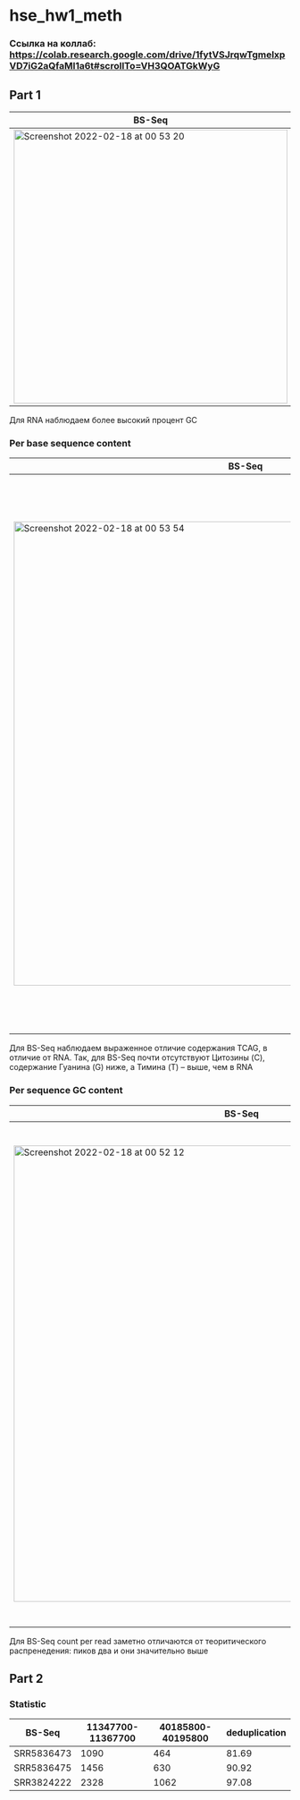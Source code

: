 # hse_hw1_meth

### Ссылка на коллаб: https://colab.research.google.com/drive/1fytVSJrqwTgmelxpVD7iG2aQfaMl1a6t#scrollTo=VH3QOATGkWyG

## Part 1

BS-Seq | RNA
--- | --- 
<img width="490" alt="Screenshot 2022-02-18 at 00 53 20" src="https://user-images.githubusercontent.com/71605966/154577048-f144c6b7-8980-43b5-9db1-7b8833c6635c.png">  |  <img width="482" alt="Screenshot 2022-02-18 at 00 48 58" src="https://user-images.githubusercontent.com/71605966/154576438-c6146ed7-aaae-47e3-9ec1-ee18af7a6873.png">

Для RNA наблюдаем более высокий процент GC


### Per base sequence content
BS-Seq | RNA 
--- | --- 
<img width="830" alt="Screenshot 2022-02-18 at 00 53 54" src="https://user-images.githubusercontent.com/71605966/154577111-cc022d39-d2c6-4f7f-a0f7-2815f85036ae.png">  |  <img width="994" alt="Screenshot 2022-02-18 at 00 51 31" src="https://user-images.githubusercontent.com/71605966/154576793-9d88b250-006c-489b-b6b6-da3d6739892b.png">

Для BS-Seq наблюдаем выраженное отличие содержания TCAG, в отличие от RNA. Так, для BS-Seq почти отсутствуют Цитозины (C), cодержание Гуанина (G) ниже, а Тимина (T) – выше, чем в RNA


### Per sequence GC content

BS-Seq | RNA 
--- | --- 
<img width="816" alt="Screenshot 2022-02-18 at 00 52 12" src="https://user-images.githubusercontent.com/71605966/154576882-04e7ba01-8a60-4d1c-b34a-4e8fe015c0d5.png">  |  <img width="897" alt="Screenshot 2022-02-18 at 00 52 32" src="https://user-images.githubusercontent.com/71605966/154576941-2d8f20de-4600-4dc9-acdb-6a9d6c655ea5.png">

Для BS-Seq count per read заметно отличаются от теоритического распренедения: пиков два и они значительно выше


## Part 2

### Statistic

BS-Seq | 11347700-11367700 | 40185800-40195800 | deduplication
--- | --- | --- | ---
SRR5836473 | 1090 | 464 | 81.69
SRR5836475 | 1456 | 630 | 90.92
SRR3824222 | 2328 | 1062 | 97.08
